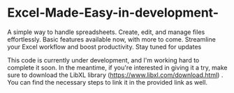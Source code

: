 # Excel-Made-Easy-in-development-
A simple way to handle spreadsheets. Create, edit, and manage files effortlessly. Basic features available now, with more to come. Streamline your Excel workflow and boost productivity. Stay tuned for updates

This code is currently under development, and I'm working hard to complete it soon. In the meantime, if you're interested in giving it a try, make sure to download the LibXL library (https://www.libxl.com/download.html) . You can find the necessary steps to link it in the provided link as well. 
